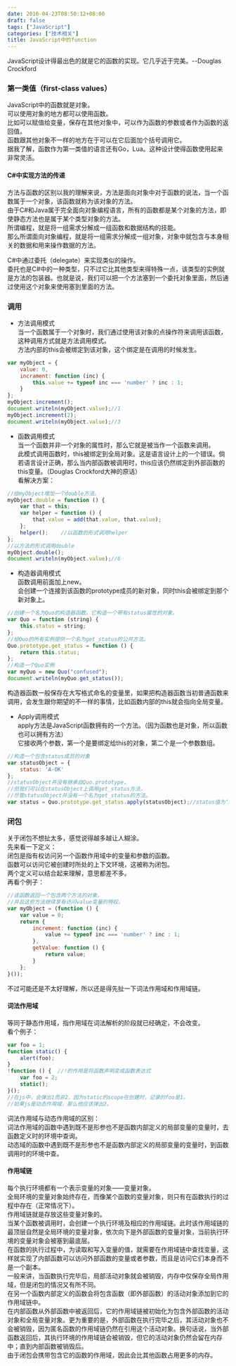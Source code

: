```yaml
---
date: 2016-04-23T08:50:12+08:00
draft: false
tags: ["JavaScript"]
categories: ["技术相关"]
title: JavaScript中的function
---
```


JavaScript设计得最出色的就是它的函数的实现。它几乎近于完美。--Douglas Crockford  

### 第一类值（first-class values）
JavaScript中的函数就是对象。  
可以使用对象的地方都可以使用函数。  
比如可以赋值给变量，保存在其他对象中，可以作为函数的参数或者作为函数的返回值。  
函数跟其他对象不一样的地方在于可以在它后面加个括号调用它。  
据我了解，函数作为第一类值的语言还有Go，Lua。这种设计使得函数使用起来非常灵活。

#### C#中实现方法的传递
方法与函数的区别以我的理解来说，方法是面向对象中对于函数的说法，当一个函数属于一个对象，该函数就称为该对象的方法。  
由于C#和Java属于完全面向对象编程语言，所有的函数都是某个对象的方法，即使静态方法也是属于某个类型对象的方法。  
所谓编程，就是将一组需求分解成一组函数和数据结构的技能。  
那么所谓面向对象编程，就是将一组需求分解成一组对象，对象中就包含与本身相关的数据和用来操作数据的方法。
  
C#中通过委托（delegate）来实现类似的操作。  
委托也是C#中的一种类型，只不过它比其他类型来得特殊一点，该类型的实例就是方法的包装器。也就是说，我们可以把一个方法塞到一个委托对象里面，然后通过使用这个对象来使用塞到里面的方法。  

### 调用

- 方法调用模式  
当一个函数属于一个对象时，我们通过使用该对象的点操作符来调用该函数，这种调用方式就是方法调用模式。  
方法内部的this会被绑定到该对象，这个绑定是在调用的时候发生。
```js
var myObject = {
    value: 0,
    incrament: function (inc) {
        this.value += typeof inc === 'number' ? inc : 1;
    }
};
myObject.increment();
document.writeln(myObject.value);//1
myObject.increment(2);
document.writeln(myObject.value);//3
```

- 函数调用模式  
当一个函数并非一个对象的属性时，那么它就是被当作一个函数来调用。  
此模式调用函数时，this被绑定到全局对象。这是语言设计上的一个错误。倘若语言设计正确，那么当内部函数被调用时，this应该仍然绑定到外部函数的this变量。（Douglas Crockford大神的原话）  
看解决方案：
```js
//给myObject增加一个double方法。
myObject.double = function () {
    var that = this;
    var helper = function () {
        that.value = add(that.value, that.value);
    };
    helper();    //以函数的形式调用helper
};
//以方法的形式调用double
myObject.double();
document.writeln(myObject.value);//6
```

- 构造器调用模式  
函数调用前面加上new。  
会创建一个连接到该函数的prototype成员的新对象，同时this会被绑定到那个新对象上。

```js
//创建一个名为Quo的构造器函数。它构造一个带有status属性的对象。
var Quo = function (string) {
    this.status = string;
};
//给Quo的所有实例提供一个名为get_status的公共方法。
Quo.prototype.get_status = function () {
    return this.status;
};
//构造一个Quo实例
var myQuo = new Quo("confused");
document.writeln(myQuo.get_status());
```
构造器函数一般保存在大写格式命名的变量里，如果把构造器函数当初普通函数来调用，会发生跟你期望的不一样的事情，比如函数内部的this就会指向全局变量。  

- Apply调用模式  
apply方法是JavaScript函数拥有的一个方法。（因为函数也是对象，所以函数也可以拥有方法）  
它接收两个参数，第一个是要绑定给this的对象，第二个是一个参数数组。  
```js
//构造一个包含status成员的对象
var statusObject = {
    status: 'A-OK'
};
//statusObject并没有继承自Quo.prototype，
//但我们可以在statusObject上调用get_status方法，
//尽管statusObject并没有一个名为get_status的方法。
var status = Quo.prototype.get_status.apply(statusObject);//status值为‘A-OK’
```
### 闭包  
关于闭包不想扯太多，感觉说得越多越让人糊涂。  
先来看一下定义：  
闭包是指有权访问另一个函数作用域中的变量和参数的函数。  
函数可以访问它被创建时所处的上下文环境，这被称为闭包。  
两个定义可以结合起来理解，意思都差不多。  
再看个例子：  
```js
//该函数返回一个包含两个方法的对象，
//并且这些方法继续享有访问value变量的特权。
var myObject = (function () {
    var value = 0;
    return {
        increment: function (inc) {
            value += typeof inc === 'number' ? inc : 1;
        },
        getValue: function () {
            return value;
        }
    };
}());
```
不过可能还是不太好理解，所以还是得先扯一下词法作用域和作用域链。
#### 词法作用域  
等同于静态作用域，指作用域在词法解析的阶段就已经确定，不会改变。   
看个例子：   
```js
var foo = 1;
function static() {
    alert(foo);
}
!function () {  //!的作用是将函数声明变成函数表达式
    var foo = 2;
    static();
}();
//在js中，会弹出1而非2，因为static的scope在创建时，记录的foo是1。
//如果js是动态作用域，那么他应该弹出2。
```
词法作用域与动态作用域的区别：  
词法作用域的函数中遇到既不是形参也不是函数内部定义的局部变量的变量时，去函数定义时的环境中查询。  
动态域的函数中遇到既不是形参也不是函数内部定义的局部变量的变量时，到函数调用时的环境中查。  
#### 作用域链  
每个执行环境都有一个表示变量的对象——变量对象。  
全局环境的变量对象始终存在，而像某个函数的变量对象，则只有在函数执行的过程中存在（正常情况下）。  
作用域链就是存放这些变量对象的。  
当某个函数被调用时，会创建一个执行环境及相应的作用域链。此时该作用域链的最顶层自然是全局环境的变量对象，依次向下是外部函数的变量对象，当前执行环境的变量对象会被塞到最底层。  
在函数的执行过程中，为读取和写入变量的值，就需要在作用域链中查找变量，这样就实现了内部函数可以访问外部函数的变量或者参数，而且是访问它们本身而不是一个副本。  
一般来讲，当函数执行完毕后，局部活动对象就会被销毁，内存中仅保存全局作用域，但是闭包的情况又有所不同。  
在另一个函数内部定义的函数会将包含函数（即外部函数）的活动对象添加到它的作用域链中。  
在内部函数从外部函数中被返回后，它的作用域链被初始化为包含外部函数的活动对象和全局变量对象。更为重要的是，外部函数在执行完毕之后，其活动对象也不会被销毁，因为匿名函数的作用域链仍然在引用这个活动对象。换句话说，当外部函数返回后，其执行环境的作用域链会被销毁，但它的活动对象仍然会留在内存中；直到内部函数被销毁后。  
由于闭包会携带包含它的函数的作用域，因此会比其他函数占用更多的内存。